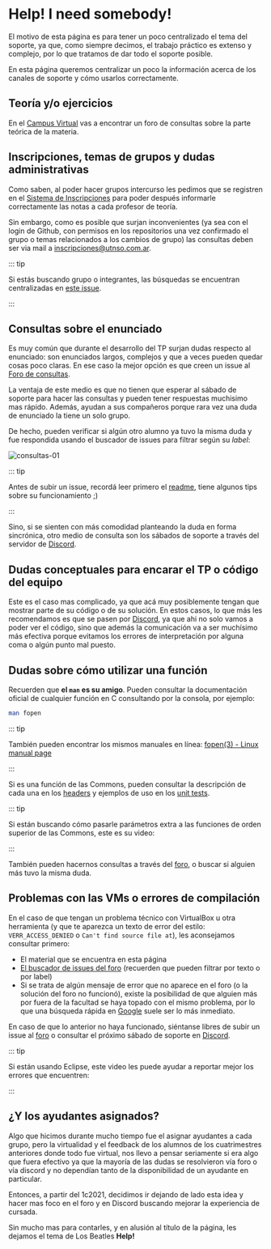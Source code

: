 # Help! I need somebody!

El motivo de esta página es para tener un poco centralizado el tema del soporte,
ya que, como siempre decimos, el trabajo práctico es extenso y complejo, por lo
que tratamos de dar todo el soporte posible.

En esta página queremos centralizar un poco la información acerca de los canales
de soporte y cómo usarlos correctamente.

## Teoría y/o ejercicios

En el [Campus Virtual](https://faq.utnso.com.ar/cv) vas a encontrar un foro de
consultas sobre la parte teórica de la materia.

## Inscripciones, temas de grupos y dudas administrativas

Como saben, al poder hacer grupos intercurso les pedimos que se registren en el
[Sistema de Inscripciones](https://faq.utnso.com.ar/inscripciones) para poder
después informarle correctamente las notas a cada profesor de teoría.

Sin embargo, como es posible que surjan inconvenientes (ya sea con el login de
Github, con permisos en los repositorios una vez confirmado el grupo o temas
relacionados a los cambios de grupo) las consultas deben ser via
mail a [inscripciones@utnso.com.ar](mailto:inscripciones@utnso.com.ar).

::: tip

Si estás buscando grupo o integrantes, las búsquedas se encuentran centralizadas
en [este issue](https://faq.utnso.com.ar/issue-grupos).

:::

## Consultas sobre el enunciado

Es muy común que durante el desarrollo del TP surjan dudas respecto al
enunciado: son enunciados largos, complejos y que a veces pueden quedar cosas
poco claras. En ese caso la mejor opción es que creen un issue al
[Foro de consultas](https://faq.utnso.com.ar/foro).

La ventaja de este medio es que no tienen que esperar al sábado de soporte para
hacer las consultas y pueden tener respuestas muchisimo mas rápido. Además,
ayudan a sus compañeros porque rara vez una duda de enunciado la tiene un solo
grupo.

De hecho, pueden verificar si algún otro alumno ya tuvo la misma duda y fue
respondida usando el buscador de issues para filtrar según su _label_:

![consultas-01](/img/consultas/consultas-01.png)

::: tip

Antes de subir un issue, recordá leer primero el
[readme](https://faq.utnso.com.ar/github/foro/blob/master/README.md), tiene
algunos tips sobre su funcionamiento ;)

:::

Sino, si se sienten con más comodidad planteando la duda en forma sincrónica,
otro medio de consulta son los sábados de soporte a través del servidor de
[Discord](https://faq.utnso.com.ar/discord-invite).

## Dudas conceptuales para encarar el TP o código del equipo

Este es el caso mas complicado, ya que acá muy posiblemente tengan que mostrar
parte de su código o de su solución. En estos casos, lo que más les recomendamos
es que se pasen por [Discord](https://faq.utnso.com.ar/discord-invite), ya que
ahi no solo vamos a poder ver el código, sino que además la comunicación va a
ser muchísimo más efectiva porque evitamos los errores de interpretación por
alguna coma o algún punto mal puesto.

## Dudas sobre cómo utilizar una función

Recuerden que **el `man` es su amigo**. Pueden consultar la documentación
oficial de cualquier función en C consultando por la consola, por ejemplo:

```bash
man fopen
```

::: tip

También pueden encontrar los mismos manuales en línea:
[fopen(3) - Linux manual page](https://man7.org/linux/man-pages/man3/fopen.3.html)

:::

Si es una función de las Commons, pueden consultar la descripción de cada una en
los
[headers](https://faq.utnso.com.ar/commons-src)
y ejemplos de uso en los
[unit tests](https://faq.utnso.com.ar/commons-unit-tests).

::: tip

Si están buscando cómo pasarle parámetros extra a las funciones de orden
superior de las Commons, este es su video:

<YouTube v="1kYyxZXGjp0"/>

:::

También pueden hacernos consultas a través del
[foro](https://faq.utnso.com.ar/foro), o buscar si alguien más tuvo la
misma duda.

## Problemas con las VMs o errores de compilación

En el caso de que tengan un problema técnico con VirtualBox u otra herramienta
(y que te aparezca un texto de error del estilo: `VERR_ACCESS_DENIED` o
`Can't find source file at`), les aconsejamos consultar primero:

- El material que se encuentra en esta página
- [El buscador de issues del foro](https://faq.utnso.com.ar/issues)
  (recuerden que pueden filtrar por texto o por label)
- Si se trata de algún mensaje de error que no aparece en el foro (o la solución
  del foro no funcionó), existe la posibilidad de que alguien más por fuera de
  la facultad se haya topado con el mismo problema, por lo que una búsqueda
  rápida en [Google](https://google.com/) suele ser lo más inmediato.

En caso de que lo anterior no haya funcionado, siéntanse libres de subir un
issue al [foro](https://faq.utnso.com.ar/foro) o consultar el próximo sábado
de soporte en [Discord](https://faq.utnso.com.ar/discord-invite).

::: tip

Si están usando Eclipse, este video les puede ayudar a reportar mejor los
errores que encuentren:

<YouTube v="qKkmU13uKHw"/>

:::

## ¿Y los ayudantes asignados?

Algo que hicimos durante mucho tiempo fue el asignar ayudantes a cada grupo,
pero la virtualidad y el feedback de los alumnos de los cuatrimestres anteriores
donde todo fue virtual, nos llevo a pensar seriamente si era algo que fuera
efectivo ya que la mayoría de las dudas se resolvieron vía foro o vía discord y
no dependían tanto de la disponibilidad de un ayudante en particular.

Entonces, a partir del 1c2021, decidimos ir dejando de lado esta idea y hacer
mas foco en el foro y en Discord buscando mejorar la experiencia de cursada.

Sin mucho mas para contarles, y en alusión al título de la página, les dejamos
el tema de Los Beatles **Help!**

<YouTube v="2Q_ZzBGPdqE"/>
